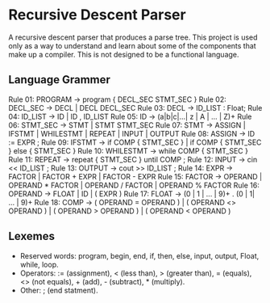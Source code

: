# Recursive Descent Parser
A recursive descent parser that produces a parse tree. This project is used only as a way
to understand and learn about some of the components that make up a compiler. This is not
designed to be a functional language.

## Language Grammer

Rule 01: PROGRAM -> program { DECL_SEC STMT_SEC }
Rule 02: DECL_SEC -> DECL | DECL DECL_SEC
Rule 03: DECL -> ID_LIST : Float;
Rule 04: ID_LIST -> ID | ID , ID_LIST
Rule 05: ID -> (a|b|c|...| z | A | ... | Z)+
Rule 06: STMT_SEC -> STMT | STMT STMT_SEC
Rule 07: STMT ->  ASSIGN | IFSTMT | WHILESTMT | REPEAT | INPUT | OUTPUT
Rule 08: ASSIGN ->  ID := EXPR ;
Rule 09: IFSTMT ->  if COMP { STMT_SEC } |
                   if COMP { STMT_SEC } else { STMT_SEC } 
Rule 10: WHILESTMT ->  while COMP { STMT_SEC }
Rule 11: REPEAT -> repeat { STMT_SEC } until COMP ;
Rule 12: INPUT ->  cin << ID_LIST ;
Rule 13: OUTPUT -> cout >> ID_LIST ;
Rule 14: EXPR -> FACTOR | FACTOR + EXPR | FACTOR - EXPR 
Rule 15: FACTOR -> OPERAND | OPERAND * FACTOR | OPERAND / FACTOR |
         OPERAND % FACTOR
Rule 16: OPERAND -> FLOAT | ID | ( EXPR )
Rule 17: FLOAT -> (0 | 1 | ... | 9)+ . (0 | 1| … | 9)+
Rule 18: COMP -> ( OPERAND = OPERAND ) | ( OPERAND <> OPERAND ) |
         ( OPERAND > OPERAND ) | ( OPERAND < OPERAND ) 

## Lexemes

- Reserved words: program, begin, end, if, then, else, input, output,
                    Float, while, loop.
- Operators: := (assignment), < (less than), > (greater than), = (equals),
                <> (not equals), + (add), - (subtract), * (multiply).
- Other: ; (end statment).

